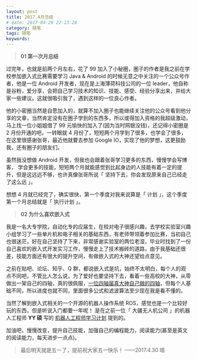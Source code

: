 ```yaml
---
layout: post
title: 2017.4月总结
# date: 2017-04-29 22:13:28
category: 随笔
tags: 随笔
keywords:
---
```


> **01 第一次月总结**

过完年，也就是前两个月左右，花了 99 加入了小秘圈，圈子的作者是我之前在学校参加嵌入式比赛需要学习 Java & Android 的时候无意之中关注的一个公众号作者，他是一位 Android 开发者，现在是上海薄荷科技公司的一位 leader，他自称是谷粉，爱分享，会把自己学习技术的知识、技能、感受、经验分享出来，并给大家一些建议。这就很吸引我了，遇到这样的一位良心作者。

他的小密圈当然是自愿加入的，就算不加入圈子也能继续关注他的公众号看到他分享的文章，当然肯定没有在圈子学到的东西多，所以或得加入资格的我超级激动，马上找一位小姐姐借了 99 元愉快的加入了(因为当时网银没钱)，还记得小密圈是 2 月份开通的吧，一转眼就 4 月份了，短短两个月学到了很多，也学会了很多，在这里很感谢张哥，最近他就要去参加 Google IO，实现了他的梦想，这更鼓励我，还有圈子的朋友们。

虽然我没想做 Android 开发，但我也会跟着张哥学习更多的东西，慢慢学会写博客， 学会更多的技能，短短两个月就能感觉到比起身边的人技能有着一定的提升，但是这远远不够，也许真像张哥所说「 坚持下去，你会发现原来自己已经走了这么远 」。

想想 4 月就已经完了，确实很快，第一个季度对我来说算是「 计划 」，这个季度第一个月总结就是「 执行计划 」。

> **02 为什么喜欢嵌入式**

我是一名大专学院，自动化专的应届生，在校对电子很感兴趣，去学校实验室兴趣小组学习了一些单片机和电子相关的基础东西，有老师带领着参加比赛，当初自己也很迷茫，好在自己坚持了下来，非常感谢实验室的两位老湿，毕业时找到了一份自己喜欢的嵌入式开发实习工作，慢慢走上了技术搬砖的道路，由于我基础还很差，技能方面还有很大的提升空间，有做嵌入式的大神还望给点意见。

之前在贴吧、论坛、知乎、Q 群，都说嵌入式是坑，始终不太明白，每个人的观点不同吧，不管比人怎么说，为了爱好也要坚持下去，看着一些高校的大神，从零做出一架自己的四轴，真的很佩服，[一位四轴届真大神自己做的四轴](http://v.youku.com/v_show/id_XMTU4ODU2NzE3Ng==.html?spm=a2h0z.8244218.2371631.9)，但每个人基础不同，所以进度也就不同，里面很多公式和滤波算法至少现在我是看不懂的。

当然了解到嵌入式相关的一个开源的机器人操作系统 ROS，感觉也是一个比较好玩的东西，但是听说入门都要一年呢！ 是在之前一位「 大疆无人机公司 」的机器人工程师 **YY 硕** 写的 [机器人工程师学习计划](https://zhuanlan.zhihu.com/p/22266788) 提到的。

加油吧，慢慢改变，提升自己技能，加强自己的编程能力，阅读能力(甚至是英文的阅读能力，每天进步一点点)。

> 最后明天就是五一了，提前祝大家五一快乐！ ——2017.4.30 晴
